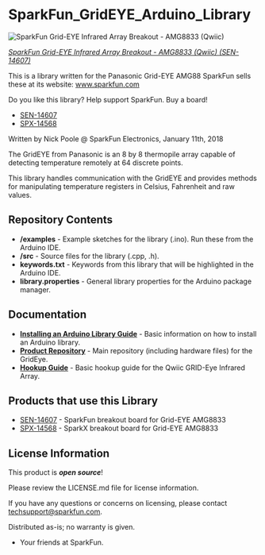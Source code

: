 SparkFun_GridEYE_Arduino_Library
========================================

![SparkFun Grid-EYE Infrared Array Breakout - AMG8833 (Qwiic)](https://cdn.sparkfun.com//assets/parts/1/2/7/7/5/14607-SparkFun_GridEYE_Infrared_Array_-_AMG8833__Qwiic_-01.jpg)

[*SparkFun Grid-EYE Infrared Array Breakout - AMG8833 (Qwiic) (SEN-14607)*](https://www.sparkfun.com/products/14607)

  This is a library written for the Panasonic Grid-EYE AMG88
  SparkFun sells these at its website: www.sparkfun.com
  
  Do you like this library? Help support SparkFun. Buy a board!
  * [SEN-14607](https://www.sparkfun.com/products/14607)
  * [SPX-14568](https://www.sparkfun.com/products/14568)

  Written by Nick Poole @ SparkFun Electronics, January 11th, 2018

  The GridEYE from Panasonic is an 8 by 8 thermopile array capable
  of detecting temperature remotely at 64 discrete points.
  
  This library handles communication with the GridEYE and provides
  methods for manipulating temperature registers in Celsius,
  Fahrenheit and raw values.

Repository Contents
-------------------

* **/examples** - Example sketches for the library (.ino). Run these from the Arduino IDE. 
* **/src** - Source files for the library (.cpp, .h).
* **keywords.txt** - Keywords from this library that will be highlighted in the Arduino IDE. 
* **library.properties** - General library properties for the Arduino package manager. 

Documentation
--------------

* **[Installing an Arduino Library Guide](https://learn.sparkfun.com/tutorials/installing-an-arduino-library)** - Basic information on how to install an Arduino library.
* **[Product Repository](https://github.com/sparkfun/Qwiic_GRIDEye)** - Main repository (including hardware files) for the GridEye.
* **[Hookup Guide](https://learn.sparkfun.com/tutorials/qwiic-grid-eye-infrared-array-hookup-guide)** - Basic hookup guide for the Qwiic GRID-Eye Infrared Array.

Products that use this Library 
---------------------------------

* [SEN-14607](https://www.sparkfun.com/products/14607) - SparkFun breakout board for Grid-EYE AMG8833
* [SPX-14568](https://www.sparkfun.com/products/14568) - SparkX breakout board for Grid-EYE AMG8833

License Information
-------------------

This product is _**open source**_! 

Please review the LICENSE.md file for license information. 

If you have any questions or concerns on licensing, please contact techsupport@sparkfun.com.

Distributed as-is; no warranty is given.

- Your friends at SparkFun.
